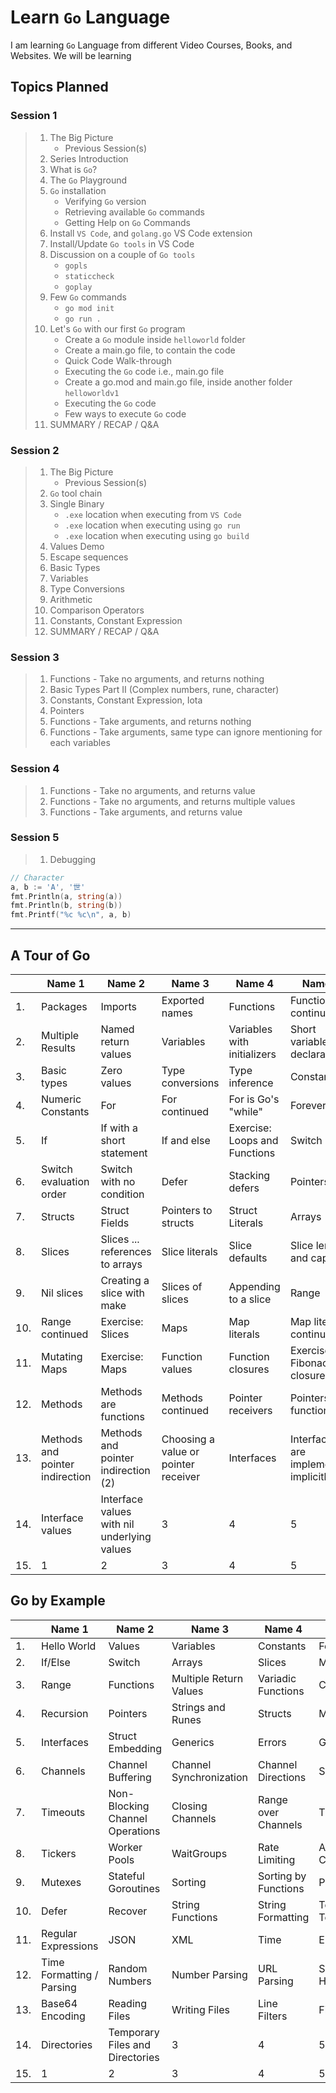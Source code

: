# Learn `Go` Language

I am learning `Go` Language from different Video Courses, Books, and Websites. We will be learning

## Topics Planned

### Session 1

> 1. The Big Picture
>    - Previous Session(s)
> 1. Series Introduction
> 1. What is `Go`?
> 1. The `Go` Playground
> 1. `Go` installation
>    - Verifying `Go` version
>    - Retrieving available `Go` commands
>    - Getting Help on `Go` Commands
> 1. Install `VS Code`, and `golang.go` VS Code extension
> 1. Install/Update `Go tools` in VS Code
> 1. Discussion on a couple of `Go tools`
>    - `gopls`
>    - `staticcheck`
>    - `goplay`
> 1. Few `Go` commands
>    - `go mod init`
>    - `go run .`
> 1. Let's `Go` with our first `Go` program
>    - Create a `Go` module inside `helloworld` folder
>    - Create a main.go file, to contain the code
>    - Quick Code Walk-through
>    - Executing the `Go` code i.e., main.go file
>    - Create a go.mod and main.go file, inside another folder `helloworldv1`
>    - Executing the `Go` code
>    - Few ways to execute `Go` code
> 1. SUMMARY / RECAP / Q&A

### Session 2

> 1. The Big Picture
>    - Previous Session(s)
> 1. `Go` tool chain
> 1. Single Binary
>    - `.exe` location when executing from `VS Code`
>    - `.exe` location when executing using `go run`
>    - `.exe` location when executing using `go build`
> 1. Values Demo
> 1. Escape sequences
> 1. Basic Types
> 1. Variables
> 1. Type Conversions
> 1. Arithmetic
> 1. Comparison Operators
> 1. Constants, Constant Expression
> 1. SUMMARY / RECAP / Q&A

### Session 3

> 1. Functions - Take no arguments, and returns nothing
> 1. Basic Types Part II (Complex numbers, rune, character)
> 1. Constants, Constant Expression, Iota
> 1. Pointers
> 1. Functions - Take arguments, and returns nothing
> 1. Functions - Take arguments, same type can ignore mentioning for each variables

### Session 4

> 1. Functions - Take no arguments, and returns value
> 1. Functions - Take no arguments, and returns multiple values
> 1. Functions - Take arguments, and returns value

### Session 5

> 1. Debugging

```go
// Character
a, b := 'A', '世'
fmt.Println(a, string(a))
fmt.Println(b, string(b))
fmt.Printf("%c %c\n", a, b)
```

---

## A Tour of Go

|| Name 1    | Name 2 | Name 3    | Name 4 | Name 5   |
|-------- | -------- | ------- | -------- | ------- | -------- |
|1. | Packages | Imports | Exported names | Functions | Functions continued |
|2. | Multiple Results | Named return values | Variables | Variables with initializers | Short variable declarations |
|3. | Basic types | Zero values | Type conversions | Type inference | Constants |
|4. | Numeric Constants | For | For continued | For is Go's "while" | Forever |
|5. | If | If with a short statement | If and else | Exercise: Loops and Functions | Switch |
|6. | Switch evaluation order | Switch with no condition | Defer | Stacking defers | Pointers |
|7. | Structs | Struct Fields | Pointers to structs | Struct Literals | Arrays |
|8. | Slices | Slices ... references to arrays | Slice literals | Slice defaults | Slice length and capacity |
|9. | Nil slices | Creating a slice with make | Slices of slices | Appending to a slice | Range |
|10. | Range continued | Exercise: Slices | Maps | Map literals | Map literals continued |
|11. | Mutating Maps | Exercise: Maps | Function values | Function closures | Exercise: Fibonacci closure |
|12. | Methods | Methods are functions | Methods continued | Pointer receivers | Pointers and functions |
|13. | Methods and pointer indirection | Methods and pointer indirection (2) | Choosing a value or pointer receiver | Interfaces | Interfaces are implemented implicitly |
|14. | Interface values | Interface values with nil underlying values | 3 | 4 | 5 |
|15. | 1 | 2 | 3 | 4 | 5 |

## Go by Example

|| Name 1    | Name 2 | Name 3    | Name 4 | Name 5   |
|-------- | -------- | ------- | -------- | ------- | -------- |
|1. | Hello World | Values | Variables | Constants | For |
|2. | If/Else | Switch | Arrays | Slices | Maps |
|3. | Range | Functions | Multiple Return Values | Variadic Functions | Closures |
|4. | Recursion | Pointers | Strings and Runes | Structs | Methods |
|5. | Interfaces | Struct Embedding | Generics | Errors | Goroutines |
|6. | Channels | Channel Buffering | Channel Synchronization | Channel Directions | Select |
|7. | Timeouts | Non-Blocking Channel Operations | Closing Channels | Range over Channels | Timers |
|8. | Tickers | Worker Pools | WaitGroups | Rate Limiting | Atomic Counters |
|9. | Mutexes | Stateful Goroutines | Sorting | Sorting by Functions | Panic |
|10. | Defer | Recover | String Functions | String Formatting | Text Templates |
|11. | Regular Expressions | JSON | XML | Time | Epoch |
|12. | Time Formatting / Parsing | Random Numbers | Number Parsing | URL Parsing | SHA256 Hashes |
|13. | Base64 Encoding | Reading Files | Writing Files | Line Filters | File Paths |
|14. | Directories | Temporary Files and Directories | 3 | 4 | 5 |
|15. | 1 | 2 | 3 | 4 | 5 |

